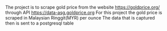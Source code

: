 The project is to scrape gold price from the website https://goldprice.org/ through API https://data-asg.goldprice.org
For this project the gold price is scraped in Malaysian Ringgit(MYR) per ounce
The data that is captured then is sent to a postgresql table
